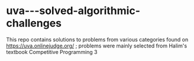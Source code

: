 # uva---solved-algorithmic-challenges
This repo contains solutions to problems from various categories found on https://uva.onlinejudge.org/ ; problems were mainly selected from Halim's textbook Competitive Programming 3

